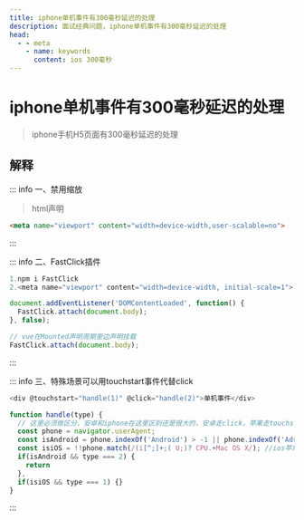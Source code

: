 ```yaml
---
title: iphone单机事件有300毫秒延迟的处理
description: 面试经典问题，iphone单机事件有300毫秒延迟的处理
head:
  - - meta
    - name: keywords
      content: ios 300毫秒
---
```


# iphone单机事件有300毫秒延迟的处理

> iphone手机H5页面有300毫秒延迟的处理

## 解释

::: info 一、禁用缩放
> html声明
```html
<meta name="viewport" content="width=device-width,user-scalable=no">
```
:::

::: info 二、FastClick插件
```js
1.npm i FastClick
2.<meta name="viewport" content="width=device-width, initial-scale=1">

document.addEventListener('DOMContentLoaded', function() {
  FastClick.attach(document.body);
}, false);

// vue在Mounted声明周期里边声明挂载
FastClick.attach(document.body);
```
:::

::: info 三、特殊场景可以用touchstart事件代替click
```js
<div @touchstart="handle(1)" @click="handle(2)">单机事件</div>

function handle(type) {
  // 这里必须做区分，安卓和iphone在这里区别还是很大的，安卓走click，苹果走touchstart
  const phone = navigator.userAgent;
  const isAndroid = phone.indexOf('Android') > -1 || phone.indexOf('Adr') > -1; //android安卓
  const isiOS = !!phone.match(/(i[^;]+;( U;)? CPU.+Mac OS X/); //ios苹果
  if(isAndroid && type === 2) {
    return
  },
  if(isiOS && type === 1) {}
}
```
:::

